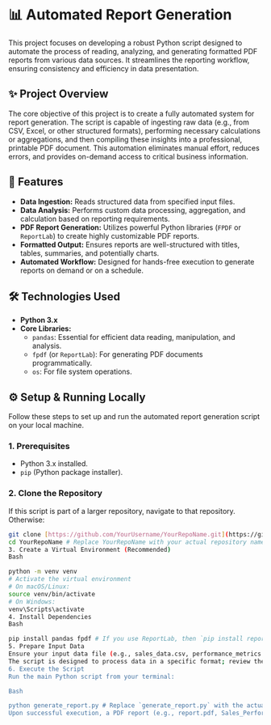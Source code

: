 # 📊 Automated Report Generation

This project focuses on developing a robust Python script designed to automate the process of reading, analyzing, and generating formatted PDF reports from various data sources. It streamlines the reporting workflow, ensuring consistency and efficiency in data presentation.

## ✨ Project Overview

The core objective of this project is to create a fully automated system for report generation. The script is capable of ingesting raw data (e.g., from CSV, Excel, or other structured formats), performing necessary calculations or aggregations, and then compiling these insights into a professional, printable PDF document. This automation eliminates manual effort, reduces errors, and provides on-demand access to critical business information.

## 🚀 Features

* **Data Ingestion:** Reads structured data from specified input files.
* **Data Analysis:** Performs custom data processing, aggregation, and calculation based on reporting requirements.
* **PDF Report Generation:** Utilizes powerful Python libraries (`FPDF` or `ReportLab`) to create highly customizable PDF reports.
* **Formatted Output:** Ensures reports are well-structured with titles, tables, summaries, and potentially charts.
* **Automated Workflow:** Designed for hands-free execution to generate reports on demand or on a schedule.

## 🛠️ Technologies Used

* **Python 3.x**
* **Core Libraries:**
    * `pandas`: Essential for efficient data reading, manipulation, and analysis.
    * `fpdf` (or `ReportLab`): For generating PDF documents programmatically.
    * `os`: For file system operations.

## ⚙️ Setup & Running Locally

Follow these steps to set up and run the automated report generation script on your local machine.

### 1. Prerequisites

* Python 3.x installed.
* `pip` (Python package installer).

### 2. Clone the Repository

If this script is part of a larger repository, navigate to that repository. Otherwise:

```bash
git clone [https://github.com/YourUsername/YourRepoName.git](https://github.com/YourUsername/YourRepoName.git)
cd YourRepoName # Replace YourRepoName with your actual repository name
3. Create a Virtual Environment (Recommended)
Bash

python -m venv venv
# Activate the virtual environment
# On macOS/Linux:
source venv/bin/activate
# On Windows:
venv\Scripts\activate
4. Install Dependencies
Bash

pip install pandas fpdf # If you use ReportLab, then `pip install reportlab` instead of `fpdf`
5. Prepare Input Data
Ensure your input data file (e.g., sales_data.csv, performance_metrics.xlsx) is placed in the same directory as the script, or update the script with the correct file path.
The script is designed to process data in a specific format; review the script's data reading section (pd.read_csv, pd.read_excel) to understand the expected structure.
6. Execute the Script
Run the main Python script from your terminal:

Bash

python generate_report.py # Replace `generate_report.py` with the actual name of your main script
Upon successful execution, a PDF report (e.g., report.pdf, Sales_Performance_Report.pdf) will be generated in the same directory.

